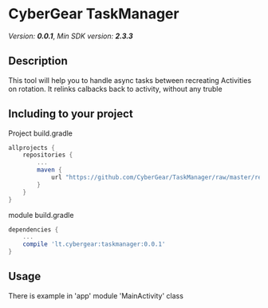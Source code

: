 # CyberGear TaskManager
*Version:* ***0.0.1***, *Min SDK version:* ***2.3.3***

## Description

This tool will help you to handle async tasks between recreating Activities on rotation. It relinks calbacks back to activity, without any truble

## Including to your project

Project build.gradle
```Groovy
allprojects {
    repositories {
        ...
        maven {
            url "https://github.com/CyberGear/TaskManager/raw/master/repo/"
        }
    }
}
```

module build.gradle
```Groovy
dependencies {
    ...
    compile 'lt.cybergear:taskmanager:0.0.1'
}
```

## Usage

There is example in 'app' module 'MainActivity' class


